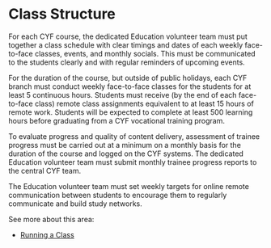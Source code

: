 # Class Structure

For each CYF course, the dedicated Education volunteer team must put together a class schedule with clear timings and dates of each weekly face-to-face classes, events, and monthly socials. This must be communicated to the students clearly and with regular reminders of upcoming events.

For the duration of the course, but outside of public holidays, each CYF branch must conduct weekly face-to-face classes for the students for at least 5 continuous hours. Students must receive \(by the end of each face-to-face class\) remote class assignments equivalent to at least 15 hours of remote work. Students will be expected to complete at least 500 learning hours before graduating from a CYF vocational training program.

To evaluate progress and quality of content delivery, assessment of trainee progress must be carried out at a minimum on a monthly basis for the duration of the course and logged on the CYF systems. The dedicated Education volunteer team must submit monthly trainee progress reports to the central CYF team.

The Education volunteer team must set weekly targets for online remote communication between students to encourage them to regularly communicate and build study networks.

See more about this area:

- [Running a Class](../../course-processes/running-the-course/running-a-class.md)
